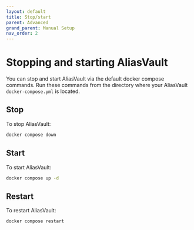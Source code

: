 ```yaml
---
layout: default
title: Stop/start
parent: Advanced
grand_parent: Manual Setup
nav_order: 2
---
```


# Stopping and starting AliasVault
You can stop and start AliasVault via the default docker compose commands. Run these commands from the directory where your AliasVault `docker-compose.yml` is located.

## Stop
To stop AliasVault:
```bash
docker compose down
```

## Start
To start AliasVault:

```bash
docker compose up -d
```

## Restart
To restart AliasVault:

```bash
docker compose restart
```
